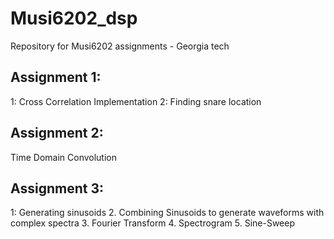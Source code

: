 # Musi6202_dsp
Repository for Musi6202 assignments - Georgia tech

## Assignment 1: 

1: Cross Correlation Implementation
2: Finding snare location

## Assignment 2:

Time Domain Convolution

## Assignment 3: 

1: Generating sinusoids 
2. Combining Sinusoids to generate waveforms with complex spectra 
3. Fourier Transform 
4. Spectrogram 
5. Sine-Sweep 
